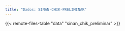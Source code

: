 ```yaml
---
title: "Dados: SINAN-CHIK-PRELIMINAR"
---
```


{{< remote-files-table "data" "sinan_chik_preliminar" >}}
